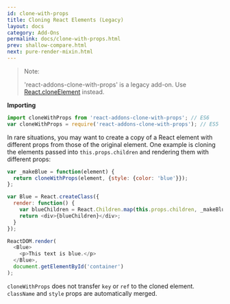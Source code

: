 ```yaml
---
id: clone-with-props
title: Cloning React Elements (Legacy)
layout: docs
category: Add-Ons
permalink: docs/clone-with-props.html
prev: shallow-compare.html
next: pure-render-mixin.html
---
```


> Note:
>
> 'react-addons-clone-with-props' is a legacy add-on. Use [React.cloneElement](/react/docs/react-api.html#react.cloneelement) instead.

**Importing**

```javascript
import cloneWithProps from 'react-addons-clone-with-props'; // ES6
var cloneWithProps = require('react-addons-clone-with-props'); // ES5
```

In rare situations, you may want to create a copy of a React element with different props from those of the original element. One example is cloning the elements passed into `this.props.children` and rendering them with different props:

```js
var _makeBlue = function(element) {
  return cloneWithProps(element, {style: {color: 'blue'}});
};

var Blue = React.createClass({
  render: function() {
    var blueChildren = React.Children.map(this.props.children, _makeBlue);
    return <div>{blueChildren}</div>;
  }
});

ReactDOM.render(
  <Blue>
    <p>This text is blue.</p>
  </Blue>,
  document.getElementById('container')
);
```

`cloneWithProps` does not transfer `key` or `ref` to the cloned element. `className` and `style` props are automatically merged.

